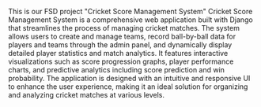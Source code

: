 This is our FSD project "Cricket Score Management System" 
Cricket Score Management System is a comprehensive web application built with Django
that streamlines the process of managing cricket matches.
The system allows users to create and manage teams,
record ball-by-ball data for players and teams through the admin panel, 
and dynamically display detailed player statistics and match analytics.
It features interactive visualizations such as score progression graphs, 
player performance charts, 
and predictive analytics including score prediction and win probability. 
The application is designed with an intuitive and responsive UI to enhance the user experience, 
making it an ideal solution for organizing and analyzing cricket matches at various levels.

